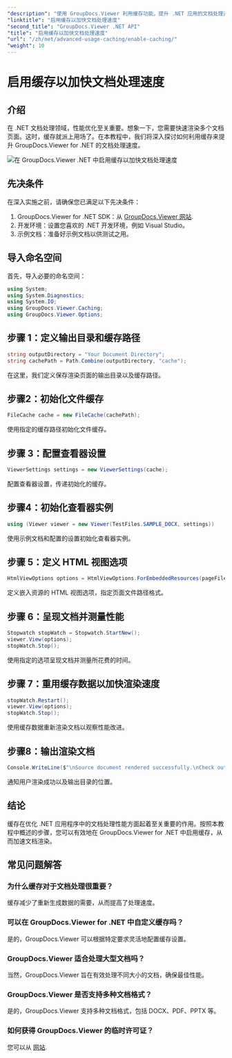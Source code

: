 ```yaml
---
"description": "使用 GroupDocs.Viewer 利用缓存功能，提升 .NET 应用的文档处理速度。轻松优化性能。"
"linktitle": "启用缓存以加快文档处理速度"
"second_title": "GroupDocs.Viewer .NET API"
"title": "启用缓存以加快文档处理速度"
"url": "/zh/net/advanced-usage-caching/enable-caching/"
"weight": 10
---
```


# 启用缓存以加快文档处理速度

## 介绍
在 .NET 文档处理领域，性能优化至关重要。想象一下，您需要快速渲染多个文档页面。这时，缓存就派上用场了。在本教程中，我们将深入探讨如何利用缓存来提升 GroupDocs.Viewer for .NET 的文档处理速度。

![在 GroupDocs.Viewer .NET 中启用缓存以加快文档处理速度](/viewer/advanced-usage/enable-caching-faster-document-processing-img.png)

## 先决条件
在深入实施之前，请确保您已满足以下先决条件：
1. GroupDocs.Viewer for .NET SDK：从 [GroupDocs.Viewer 网站](https://releases。groupdocs.com/viewer/net/).
2. 开发环境：设置您喜欢的 .NET 开发环境，例如 Visual Studio。
3. 示例文档：准备好示例文档以供测试之用。

## 导入命名空间
首先，导入必要的命名空间：
```csharp
using System;
using System.Diagnostics;
using System.IO;
using GroupDocs.Viewer.Caching;
using GroupDocs.Viewer.Options;
```

## 步骤 1：定义输出目录和缓存路径
```csharp
string outputDirectory = "Your Document Directory";
string cachePath = Path.Combine(outputDirectory, "cache");
```
在这里，我们定义保存渲染页面的输出目录以及缓存路径。
## 步骤2：初始化文件缓存
```csharp
FileCache cache = new FileCache(cachePath);
```
使用指定的缓存路径初始化文件缓存。
## 步骤 3：配置查看器设置
```csharp
ViewerSettings settings = new ViewerSettings(cache);
```
配置查看器设置，传递初始化的缓存。
## 步骤4：初始化查看器实例
```csharp
using (Viewer viewer = new Viewer(TestFiles.SAMPLE_DOCX, settings))
```
使用示例文档和配置的设置初始化查看器实例。
## 步骤 5：定义 HTML 视图选项
```csharp
HtmlViewOptions options = HtmlViewOptions.ForEmbeddedResources(pageFilePathFormat);
```
定义嵌入资源的 HTML 视图选项，指定页面文件路径格式。
## 步骤 6：呈现文档并测量性能
```csharp
Stopwatch stopWatch = Stopwatch.StartNew();
viewer.View(options);
stopWatch.Stop();
```
使用指定的选项呈现文档并测量所花费的时间。
## 步骤 7：重用缓存数据以加快渲染速度
```csharp
stopWatch.Restart();
viewer.View(options);
stopWatch.Stop();
```
使用缓存数据重新渲染文档以观察性能改进。
## 步骤8：输出渲染文档
```csharp
Console.WriteLine($"\nSource document rendered successfully.\nCheck output in {outputDirectory}.");
```
通知用户渲染成功以及输出目录的位置。

## 结论
缓存在优化 .NET 应用程序中的文档处理性能方面起着至关重要的作用。按照本教程中概述的步骤，您可以有效地在 GroupDocs.Viewer for .NET 中启用缓存，从而加速文档渲染。
## 常见问题解答
### 为什么缓存对于文档处理很重要？
缓存减少了重新生成数据的需要，从而提高了处理速度。
### 可以在 GroupDocs.Viewer for .NET 中自定义缓存吗？
是的，GroupDocs.Viewer 可以根据特定要求灵活地配置缓存设置。
### GroupDocs.Viewer 适合处理大型文档吗？
当然，GroupDocs.Viewer 旨在有效处理不同大小的文档，确保最佳性能。
### GroupDocs.Viewer 是否支持多种文档格式？
是的，GroupDocs.Viewer 支持多种文档格式，包括 DOCX、PDF、PPTX 等。
### 如何获得 GroupDocs.Viewer 的临时许可证？
您可以从 [网站](https://purchase。groupdocs.com/temporary-license/).